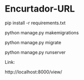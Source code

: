 # Encurtador-URL

pip install -r requirements.txt

python manage.py makemigrations

python manage.py migrate

python manage.py runserver

Link:
 
 http://localhost:8000/view/
